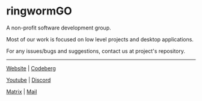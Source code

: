 # ringwormGO

A non-profit software development group.

Most of our work is focused on low level projects and desktop applications.

For any issues/bugs and suggestions, contact us at project's repository.

<hr>

[Website](https://ringwormgo-organization.github.io/) | [Codeberg](https://codeberg.org/ringwormGO)

[Youtube](https://www.youtube.com/channel/UC87hNTN-6ahkRfHPs0iVfTg/featured) | [Discord](https://discord.gg/zyzbdrDRQF)

[Matrix](https://matrix.to/#/#ringwormgo:matrix.org) | [Mail](mailto:ringwormgo@gmail.com)
